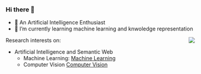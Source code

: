 ### Hi there 👋 
- 🌱 An Artificial Intelligence Enthusiast
- 🌱 I’m currently learning machine learning and knwoledge representation

<img align="right" src="https://github-readme-stats.vercel.app/api?username=jooeys">

Research interests on:

 - Artificial Intelligence and Semantic Web
    - Machine Learning: [Machine Learning](https://github.com/Jooeys/MLF-M2R-UGA)
    - Computer Vision [Computer Vision](https://github.com/Jooeys/CV-M2R-UGA)

